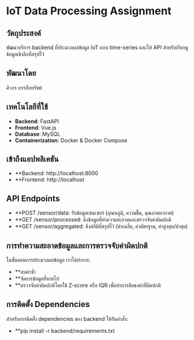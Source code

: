 # IoT Data Processing Assignment

## วัตถุประสงค์
พัฒนาบริการ backend ที่ประมวลผลข้อมูล IoT แบบ time-series และให้ API สำหรับเรียกดูข้อมูลเชิงลึกที่สรุปไว้
## พัฒนาโดย
ศิวกร บรรลือทรัพย์
## เทคโนโลยีที่ใช้
- **Backend**: FastAPI
- **Frontend**: Vue.js
- **Database**: MySQL
- **Containerization**: Docker & Docker Compose
## เข้าถึงแอปพลิเคชัน
- **Backend: http://localhost:8000
- **Frontend: http://localhost

## API Endpoints
- **POST /sensor/data: รับข้อมูลเซนเซอร์ (อุณหภูมิ, ความชื้น, คุณภาพอากาศ)
- **GET /sensor/processed: ดึงข้อมูลที่ทำความสะอาดและตรวจจับค่าผิดปกติ
- **GET /sensor/aggregated: ดึงสถิติที่สรุปไว้ (ค่าเฉลี่ย, ค่ามัธยฐาน, ค่าสูงสุด/ต่ำสุด)

## การทำความสะอาดข้อมูลและการตรวจจับค่าผิดปกติ
ในขั้นตอนการประมวลผลข้อมูล เราได้ทำการ:
- **ลบค่าซ้ำ
- **จัดการข้อมูลที่หายไป
- **ตรวจจับค่าผิดปกติโดยใช้ Z-score หรือ IQR เพื่อทำการติดธงค่าที่ผิดปกติ

## การติดตั้ง Dependencies
สำหรับการติดตั้ง dependencies ของ backend ให้รันคำสั่ง:
- **pip install -r backend/requirements.txt